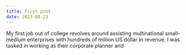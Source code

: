 ```yaml
---
title: First post
date: 2023-08-23
---
```


My first job out of college revolves around assisting multinational small-medium enterprises with hundreds of million US dollar in revenue. I was tasked in working as their corporate planner and 
